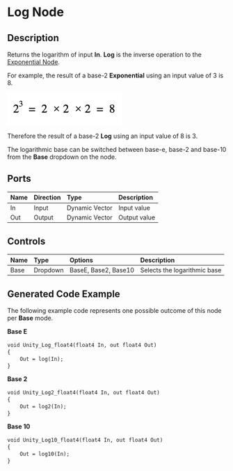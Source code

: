 # Log Node

## Description

Returns the logarithm of input **In**. **Log** is the inverse operation to the [Exponential Node](Exponential-Node.md).

For example, the result of a base-2 **Exponential** using an input value of 3 is 8.

![Two raised to the power of three = 2 x 2 x 2 = eight.](images/LogNodePage02.png)

Therefore the result of a base-2 **Log** using an input value of 8 is 3.

The logarithmic base can be switched between base-e, base-2 and base-10 from the **Base** dropdown on the node.

## Ports

| Name        | Direction           | Type  | Description |
|:------------ |:-------------|:-----|:---|
| In      | Input | Dynamic Vector | Input value |
| Out | Output      |    Dynamic Vector | Output value |

## Controls

| Name        | Type           | Options  | Description |
|:------------ |:-------------|:-----|:---|
| Base      | Dropdown | BaseE, Base2, Base10 | Selects the logarithmic base |

## Generated Code Example

The following example code represents one possible outcome of this node per **Base** mode.

**Base E**

```
void Unity_Log_float4(float4 In, out float4 Out)
{
    Out = log(In);
}
```

**Base 2**

```
void Unity_Log2_float4(float4 In, out float4 Out)
{
    Out = log2(In);
}
```

**Base 10**

```
void Unity_Log10_float4(float4 In, out float4 Out)
{
    Out = log10(In);
}
```
